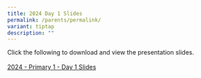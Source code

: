 ```yaml
---
title: 2024 Day 1 Slides
permalink: /parents/permalink/
variant: tiptap
description: ""
---
```

<p>Click the following to download and view the presentation slides.<br><br><a href="/files/2024_p1_day_1_slides .pdf" rel="noopener noreferrer nofollow" target="_blank">2024 - Primary 1 - Day 1 Slides</a></p>